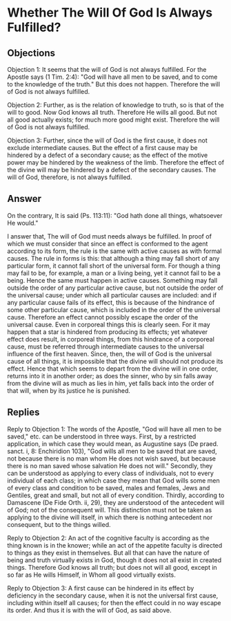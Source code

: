 # Whether The Will Of God Is Always Fulfilled?

## Objections

Objection 1: It seems that the will of God is not always fulfilled. For the Apostle says (1 Tim. 2:4): "God will have all men to be saved, and to come to the knowledge of the truth." But this does not happen. Therefore the will of God is not always fulfilled.

Objection 2: Further, as is the relation of knowledge to truth, so is that of the will to good. Now God knows all truth. Therefore He wills all good. But not all good actually exists; for much more good might exist. Therefore the will of God is not always fulfilled.

Objection 3: Further, since the will of God is the first cause, it does not exclude intermediate causes. But the effect of a first cause may be hindered by a defect of a secondary cause; as the effect of the motive power may be hindered by the weakness of the limb. Therefore the effect of the divine will may be hindered by a defect of the secondary causes. The will of God, therefore, is not always fulfilled.

## Answer

On the contrary, It is said (Ps. 113:11): "God hath done all things, whatsoever He would."

I answer that, The will of God must needs always be fulfilled. In proof of which we must consider that since an effect is conformed to the agent according to its form, the rule is the same with active causes as with formal causes. The rule in forms is this: that although a thing may fall short of any particular form, it cannot fall short of the universal form. For though a thing may fail to be, for example, a man or a living being, yet it cannot fail to be a being. Hence the same must happen in active causes. Something may fall outside the order of any particular active cause, but not outside the order of the universal cause; under which all particular causes are included: and if any particular cause fails of its effect, this is because of the hindrance of some other particular cause, which is included in the order of the universal cause. Therefore an effect cannot possibly escape the order of the universal cause. Even in corporeal things this is clearly seen. For it may happen that a star is hindered from producing its effects; yet whatever effect does result, in corporeal things, from this hindrance of a corporeal cause, must be referred through intermediate causes to the universal influence of the first heaven. Since, then, the will of God is the universal cause of all things, it is impossible that the divine will should not produce its effect. Hence that which seems to depart from the divine will in one order, returns into it in another order; as does the sinner, who by sin falls away from the divine will as much as lies in him, yet falls back into the order of that will, when by its justice he is punished.

## Replies

Reply to Objection 1: The words of the Apostle, "God will have all men to be saved," etc. can be understood in three ways. First, by a restricted application, in which case they would mean, as Augustine says (De praed. sanct. i, 8: Enchiridion 103), "God wills all men to be saved that are saved, not because there is no man whom He does not wish saved, but because there is no man saved whose salvation He does not will." Secondly, they can be understood as applying to every class of individuals, not to every individual of each class; in which case they mean that God wills some men of every class and condition to be saved, males and females, Jews and Gentiles, great and small, but not all of every condition. Thirdly, according to Damascene (De Fide Orth. ii, 29), they are understood of the antecedent will of God; not of the consequent will. This distinction must not be taken as applying to the divine will itself, in which there is nothing antecedent nor consequent, but to the things willed.

Reply to Objection 2: An act of the cognitive faculty is according as the thing known is in the knower; while an act of the appetite faculty is directed to things as they exist in themselves. But all that can have the nature of being and truth virtually exists in God, though it does not all exist in created things. Therefore God knows all truth; but does not will all good, except in so far as He wills Himself, in Whom all good virtually exists.

Reply to Objection 3: A first cause can be hindered in its effect by deficiency in the secondary cause, when it is not the universal first cause, including within itself all causes; for then the effect could in no way escape its order. And thus it is with the will of God, as said above.